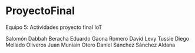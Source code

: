 # ProyectoFinal

Equipo 5: Actividades proyecto final IoT

Salomón Dabbah Beracha
Eduardo Gaona Romero
David Levy Tussie
Diego Mellado Oliveros
Juan Muniain Otero
Daniel Sánchez Sánchez Aldana



